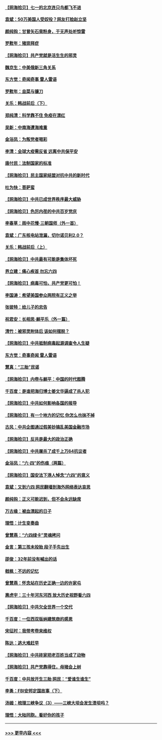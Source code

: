 #### [【网海拾贝】七一的北京连只鸟都飞不进](../pages/nsc993/n13041377.md?t=06241402) 
#### [袁斌：50万美国人受奴役？网友打脸赵立坚](../pages/nsc993/n13041330.md?t=06241402) 
#### [颜纯钩：甘冒矢石竟粉身，于无声处听惊雷](../pages/nsc993/n13041140.md?t=06241402) 
#### [罗慰年：猪崇拜症](../pages/nsc993/n13041071.md?t=06241402) 
#### [【网海拾贝】共产党就是活生生的邪灵](../pages/nsc993/n13036627.md?t=06241402) 
#### [魏京生：中美俄新三角关系](../pages/nsc993/n13035986.md?t=06241402) 
#### [东方觉：奇闻奇事 雷人雷语](../pages/nsc993/n13035878.md?t=06241402) 
#### [罗慰年：韭菜与镰刀](../pages/nsc993/n13034374.md?t=06241402) 
#### [关乐：韩战前后（下）](../pages/nsc993/n13034113.md?t=06241402) 
#### [郑纯清：科学靠不住 免疫在漂红](../pages/nsc993/n13034093.md?t=06241402) 
#### [吴新：中南海遭海难重](../pages/nsc993/n13034084.md?t=06241402) 
#### [金浴凤：为叛党者喝彩](../pages/nsc993/n13034058.md?t=06241402) 
#### [李清：全球大疫需反省 远离中共保平安](../pages/nsc993/n13033784.md?t=06241402) 
#### [唐付民：法制国家的标准](../pages/nsc993/n13032944.md?t=06241402) 
#### [【网海拾贝】民主国家结盟对抗中共的新时代](../pages/nsc993/n13031717.md?t=06241402) 
#### [吐为快：菩萨蛮](../pages/nsc993/n13030033.md?t=06241402) 
#### [【网海拾贝】中共已成世界秩序最大威胁](../pages/nsc993/n13028138.md?t=06241402) 
#### [【网海拾贝】色厉内荏的中共百岁党庆](../pages/nsc993/n13025582.md?t=06241402) 
#### [李春草：雨中花慢‧三朝国师（外一首）](../pages/nsc993/n13025567.md?t=06241402) 
#### [袁斌：广东核电站泄漏，切尔诺贝利2.0？](../pages/nsc993/n13025475.md?t=06241402) 
#### [关乐：韩战前后（上）](../pages/nsc993/n13025387.md?t=06241402) 
#### [【网海拾贝】中共最有可能是集体坏死](../pages/nsc993/n13023101.md?t=06241402) 
#### [界立建：痛心疾首 勿忘六四](../pages/nsc993/n13022339.md?t=06241402) 
#### [【网海拾贝】病毒可怕，共产党更可怕！](../pages/nsc993/n13020728.md?t=06241402) 
#### [李国涛：希望美国参众两院有正义之举](../pages/nsc993/n13020674.md?t=06241402) 
#### [张彼特：给儿子的忠告](../pages/nsc993/n13018934.md?t=06241402) 
#### [祝君安：长相思‧躺平乐（外一篇）](../pages/nsc993/n13018923.md?t=06241402) 
#### [清竹：被邪灵附体后 该如何摆脱？](../pages/nsc993/n13018877.md?t=06241402) 
#### [【网海拾贝】中共抵制病毒起源调查令人生疑](../pages/nsc993/n13017785.md?t=06241402) 
#### [东方觉：奇事奇闻 雷人雷语](../pages/nsc993/n13017577.md?t=06241402) 
#### [慧真：“三胎”民谣](../pages/nsc993/n13017394.md?t=06241402) 
#### [【网海拾贝】内卷与躺平：中国的时代图腾](../pages/nsc993/n13016128.md?t=06241402) 
#### [千百度：是谁把海归博士姜文华逼成了杀人犯](../pages/nsc993/n13015218.md?t=06241402) 
#### [【网海拾贝】中共如何影响各国的报导](../pages/nsc993/n13012599.md?t=06241402) 
#### [【网海拾贝】有一个地方的记忆 你怎么也抹不掉](../pages/nsc993/n13009802.md?t=06241402) 
#### [古风：中共企图通过假美钞搞乱美国金融市场](../pages/nsc993/n13009626.md?t=06241402) 
#### [【网海拾贝】反共是最大的政治正确](../pages/nsc993/n13007051.md?t=06241402) 
#### [【网海拾贝】中共屠杀了成千上万64抗议者](../pages/nsc993/n13002713.md?t=06241402) 
#### [金浴凤：“六·四”的伤痕（两篇）](../pages/nsc993/n13001719.md?t=06241402) 
#### [【网海拾贝】国安法下港人悼念“六四”的意义](../pages/nsc993/n13001039.md?t=06241402) 
#### [袁斌：又到六四 网民翻墙到海外网络表达哀思](../pages/nsc993/n13000995.md?t=06241402) 
#### [颜纯钩：正义可能迟到，但不会永远缺席](../pages/nsc993/n13000920.md?t=06241402) 
#### [万古缘：被血漂起的日子](../pages/nsc993/n13000914.md?t=06241402) 
#### [理悟：计生变奏曲](../pages/nsc993/n13000414.md?t=06241402) 
#### [曾慧燕：“六四绿卡”灵魂拷问](../pages/nsc993/n13000277.md?t=06241402) 
#### [金言：第三孩未投胎 段子手先出生](../pages/nsc993/n13000215.md?t=06241402) 
#### [邵俊：32年前没有喊出的话](../pages/nsc993/n13000181.md?t=06241402) 
#### [戟枫：不远的记忆](../pages/nsc993/n13000121.md?t=06241402) 
#### [曾慧燕：怀念站在历史正确一边的许家屯](../pages/nsc993/n13000073.md?t=06241402) 
#### [惠虎宇：三十年河东河西 放大历史视野看六四](../pages/nsc993/n13000018.md?t=06241402) 
#### [【网海拾贝】中共欠全世界一个交代](../pages/nsc993/n12998706.md?t=06241402) 
#### [千百度：一位西双版纳建筑商的感恩](../pages/nsc993/n12998487.md?t=06241402) 
#### [宋征时：我带考卷来维权](../pages/nsc993/n12994088.md?t=06241402) 
#### [陈达：逃大难赶早](../pages/nsc993/n12993569.md?t=06241402) 
#### [【网海拾贝】中共砖家把老百姓当成了动物](../pages/nsc993/n12993483.md?t=06241402) 
#### [【网海拾贝】共产党靠得住，母猪会上树](../pages/nsc993/n12990730.md?t=06241402) 
#### [千百度：中共放开生三胎 网民：“爱谁生谁生”](../pages/nsc993/n12990644.md?t=06241402) 
#### [李勇：FBI安邦定国故事（下）](../pages/nsc993/n12987854.md?t=06241402) 
#### [汤姆：梳理三峡争议（3）——三峡大坝会发生溃坝吗？](../pages/nsc993/n12989806.md?t=06241402) 
#### [理悟：大陆同胞，看好你的孩子](../pages/nsc993/n12989778.md?t=06241402) 

----
#### [ >>> 更早内容 <<< ](../indexes/nsc993-earlier.md)
